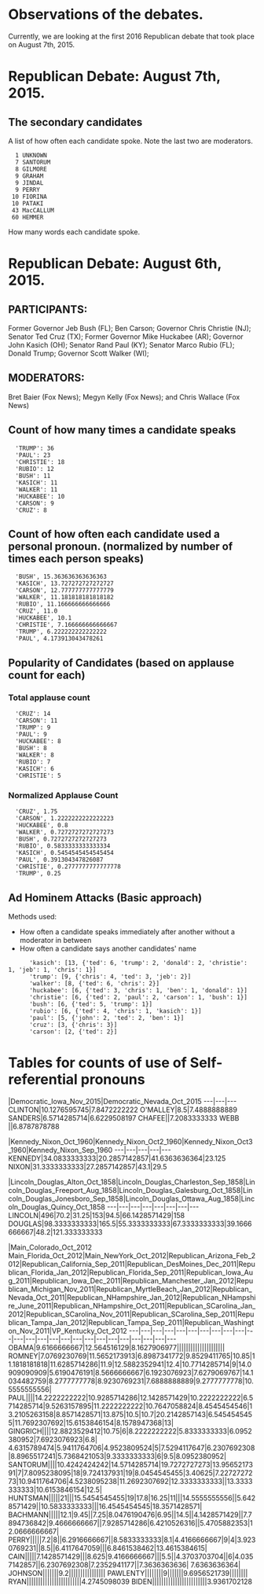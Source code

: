 # Observations of the debates.

Currently, we are looking at the first 2016 Republican debate that took place on August 7th, 2015.

# Republican Debate: August 7th, 2015.


## The secondary candidates

A list of how often each candidate spoke. Note the last two are moderators.

      1 UNKNOWN
      7 SANTORUM
      8 GILMORE
      9 GRAHAM
      9 JINDAL
      9 PERRY
     10 FIORINA
     10 PATAKI
     43 MacCALLUM
     60 HEMMER

How many words each candidate spoke.


# Republican Debate: August 6th, 2015.

## PARTICIPANTS:
Former Governor Jeb Bush (FL);
Ben Carson;
Governor Chris Christie (NJ);
Senator Ted Cruz (TX);
Former Governor Mike Huckabee (AR);
Governor John Kasich (OH);
Senator Rand Paul (KY);
Senator Marco Rubio (FL);
Donald Trump;
Governor Scott Walker (WI);
## MODERATORS:
Bret Baier (Fox News);
Megyn Kelly (Fox News); and 
Chris Wallace (Fox News)

## Count of how many times a candidate speaks
      'TRUMP': 36
      'PAUL': 23
      'CHRISTIE': 18
      'RUBIO': 12
      'BUSH': 11
      'KASICH': 11
      'WALKER': 11
      'HUCKABEE': 10
      'CARSON': 9
      'CRUZ': 8


## Count of how often each candidate used a personal pronoun. (normalized by number of times each person speaks)

      'BUSH', 15.363636363636363
      'KASICH', 13.727272727272727
      'CARSON', 12.777777777777779
      'WALKER', 11.181818181818182
      'RUBIO', 11.166666666666666
      'CRUZ', 11.0
      'HUCKABEE', 10.1
      'CHRISTIE', 7.166666666666667
      'TRUMP', 6.222222222222222
      'PAUL', 4.173913043478261

## Popularity of Candidates (based on applause count for each)
### Total applause count
      'CRUZ': 14
      'CARSON': 11
      'TRUMP': 9
      'PAUL': 9
      'HUCKABEE': 8
      'BUSH': 8
      'WALKER': 8
      'RUBIO': 7
      'KASICH': 6
      'CHRISTIE': 5
### Normalized Applause Count
      'CRUZ', 1.75
      'CARSON', 1.2222222222222223
      'HUCKABEE', 0.8
      'WALKER', 0.7272727272727273
      'BUSH', 0.7272727272727273
      'RUBIO', 0.5833333333333334
      'KASICH', 0.5454545454545454
      'PAUL', 0.391304347826087
      'CHRISTIE', 0.2777777777777778
      'TRUMP', 0.25

## Ad Hominem Attacks (Basic approach)
Methods used:
* How often a candidate speaks immediately after another without a moderator in between
* How often a candidate says another candidates' name
```
      'kasich': [13, {'ted': 6, 'trump': 2, 'donald': 2, 'christie': 1, 'jeb': 1, 'chris': 1}]
      'trump': [9, {'chris': 4, 'ted': 3, 'jeb': 2}]
      'walker': [8, {'ted': 6, 'chris': 2}]
      'huckabee': [6, {'ted': 3, 'chris': 1, 'ben': 1, 'donald': 1}]
      'christie': [6, {'ted': 2, 'paul': 2, 'carson': 1, 'bush': 1}]
      'bush': [6, {'ted': 5, 'trump': 1}]
      'rubio': [6, {'ted': 4, 'chris': 1, 'kasich': 1}]
      'paul': [5, {'john': 2, 'ted': 2, 'ben': 1}]
      'cruz': [3, {'chris': 3}]
      'carson': [2, {'ted': 2}]
```


# Tables for counts of use of Self-referential pronouns
|Democratic_Iowa_Nov_2015|Democratic_Nevada_Oct_2015
---|---|---
CLINTON|10.1276595745|7.8472222222
O'MALLEY|8.5|7.4888888889
SANDERS|6.5714285714|6.6229508197
CHAFEE||7.2083333333
WEBB	||6.8787878788


|Kennedy_Nixon_Oct_1960|Kennedy_Nixon_Oct2_1960|Kennedy_Nixon_Oct3_1960|Kennedy_Nixon_Sep_1960
---|---|---|---|---
KENNEDY|34.0833333333|20.2857142857|41.6363636364|23.125
NIXON|31.3333333333|27.2857142857|43.1|29.5


|Lincoln_Douglas_Alton_Oct_1858|Lincoln_Douglas_Charleston_Sep_1858|Lincoln_Douglas_Freeport_Aug_1858|Lincoln_Douglas_Galesburg_Oct_1858|Lincoln_Douglas_Jonesboro_Sep_1858|Lincoln_Douglas_Ottawa_Aug_1858|Lincoln_Douglas_Quincy_Oct_1858
---|---|---|---|---|---|---|---
LINCOLN|496|70.2|31.25|153|94.5|66.1428571429|158
DOUGLAS|98.3333333333|165.5|55.3333333333|67.3333333333|39.1666666667|48.2|121.333333333


|Main_Colorado_Oct_2012	Main_Florida_Oct_2012|Main_NewYork_Oct_2012|Republican_Arizona_Feb_2012|Republican_California_Sep_2011|Republican_DesMoines_Dec_2011|Republican_Florida_Jan_2012|Republican_Florida_Sep_2011|Republican_Iowa_Aug_2011|Republican_Iowa_Dec_2011|Republican_Manchester_Jan_2012|Republican_Michigan_Nov_2011|Republican_MyrtleBeach_Jan_2012|Republican_Nevada_Oct_2011|Republican_NHampshire_Jan_2012|Republican_NHampshire_June_2011|Republican_NHampshire_Oct_2011|Republican_SCarolina_Jan_2012|Republican_SCarolina_Nov_2011|Republican_SCarolina_Sep_2011|Republican_Tampa_Jan_2012|Republican_Tampa_Sep_2011|Republican_Washington_Nov_2011|VP_Kentucky_Oct_2012
---|---|---|---|---|---|---|---|---|---|---|---|---|---|---|---|---|---|---|---|---|---|---|---|---
OBAMA|9.6166666667|12.564516129|8.1627906977|||||||||||||||||||||
ROMNEY|7.0769230769|11.5652173913|6.8987341772|9.8529411765|10.85|11.1818181818|11.6285714286|11.9|12.5882352941|12.4|10.7714285714|9|14.0909090909|5.6190476191|8.5666666667|6.1923076923|7.6279069767|14.1034482759|8.2777777778|8.9230769231|7.6888888889|9.2777777778|10.5555555556|
PAUL||||14.2222222222|10.9285714286|12.1428571429|10.2222222222|6.5714285714|9.5263157895|11.2222222222|10.7647058824|8.4545454546|13.2105263158|8.8571428571|13.875|10.5|10.7|20.2142857143|6.5454545455|11.7692307692|15.6153846154|8.1578947368|13|
GINGRICH||||12.8823529412|10.75|6|8.2222222222|5.8333333333|6.0952380952|7.6923076923|6.8|	4.6315789474|5.9411764706|4.9523809524|5|7.5294117647|6.2307692308|8.8965517241|5.7368421053|9.3333333333|6|9.5|8.0952380952|
SANTORUM||||10.4242424242|14.5714285714|19.7272727273|13.9565217391|7|7.8095238095|18|9.724137931|19|8.0454545455|3.40625|7.2272727273|10.9411764706|4.5238095238|11.2692307692|12.3333333333||13.3333333333|10.6153846154|12.5|
HUNTSMAN|||||21|||15.5454545455|19|17.8|16.25|11|||14.5555555556||5.6428571429||10.5833333333|||16.4545454545|18.3571428571|
BACHMANN|||||12.1|9.45||7.25|8.0476190476|6.95||14.5||4.1428571429||7.7894736842|9.4666666667||7.9285714286|6.4210526316||5.4705882353|12.0666666667|
PERRY|||||7.2|8||6.2916666667||8.5833333333|8.1|4.4166666667|9|4|3.9230769231||8.5||6.4117647059|||6.8461538462|13.4615384615|
CAIN|||||7.1428571429|||8.625|9.4166666667|||5.5||4.3703703704||6|4.0357142857||6.2307692308|7.2352941177||7.3636363636|	7.6363636364|
JOHNSON|||||||9.2||||||||||||||||
PAWLENTY||||||||9|||||||9.6956521739||||||||
RYAN||||||||||||||||||||||||4.2745098039
BIDEN||||||||||||||||||||||||3.9361702128
